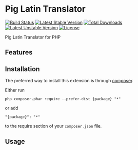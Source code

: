 Pig Latin Translator
=============
[![Build Status](https://travis-ci.org/ianlchapman/PigLatinTranslator.svg?branch=master)](https://travis-ci.org/ianlchapman/PigLatinTranslator)
[![Latest Stable Version](https://poser.pugx.org/ianlchapman/pig-latin-translator/v/stable)](https://packagist.org/packages/ianlchapman/pig-latin-translator)
[![Total Downloads](https://poser.pugx.org/ianlchapman/pig-latin-translator/downloads)](https://packagist.org/packages/ianlchapman/pig-latin-translator)
[![Latest Unstable Version](https://poser.pugx.org/ianlchapman/pig-latin-translator/v/unstable)](https://packagist.org/packages/ianlchapman/pig-latin-translator)
[![License](https://poser.pugx.org/ianlchapman/pig-latin-translator/license)](https://packagist.org/packages/ianlchapman/pig-latin-translator)


Pig Latin Translator for PHP


Features
------------


Installation
------------

The preferred way to install this extension is through [composer](http://getcomposer.org/download/).

Either run

```
php composer.phar require --prefer-dist {package} "*"
```

or add

```
"{package}": "*"
```

to the require section of your `composer.json` file.


Usage
-----
